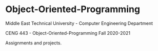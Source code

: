# Object-Oriented-Programming

Middle East Technical University - Computer Engineering Department

CENG 443 - Object-Oriented-Programming Fall 2020-2021

Assignments and projects.
